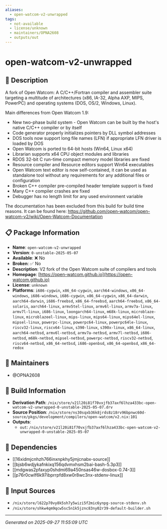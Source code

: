 ```yaml
---
aliases:
  - open-watcom-v2-unwrapped
tags:
  - not-available
  - license/unknown
  - maintainers/OPNA2608
  - outputs/out
---
```


# open-watcom-v2-unwrapped

## 📝 Description

A fork of Open Watcom: A C/C++/Fortran compiler and assembler suite
targeting a multitude of architectures (x86, IA-32, Alpha AXP, MIPS,
PowerPC) and operating systems (DOS, OS/2, Windows, Linux).

Main differences from Open Watcom 1.9:

- New two-phase build system - Open Watcom can be built by the host's
  native C/C++ compiler or by itself
- Code generator properly initializes pointers by DLL symbol addresses
- DOS tools now support long file names (LFN) if appropriate LFN driver
  is loaded by DOS
- Open Watcom is ported to 64-bit hosts (Win64, Linux x64)
- Librarian supports x64 CPU object modules and libraries
- RDOS 32-bit C run-time compact memory model libraries are fixed
- Resource compiler and Resource editors support Win64 executables
- Open Watcom text editor is now self-contained, it can be used as
  standalone tool without any requirements for any additional files or
  configuration
- Broken C++ compiler pre-compiled header template support is fixed
- Many C++ compiler crashes are fixed
- Debugger has no length limit for any used environment variable

The documentation has been excluded from this build for build time reasons. It can be found here:
https://github.com/open-watcom/open-watcom-v2/wiki/Open-Watcom-Documentation


## 📋 Package Information

- **Name**: `open-watcom-v2-unwrapped`
- **Version**: `0-unstable-2025-05-07`
- **Available**: ❌ No
- **Broken**: ✅ No
- **Description**: V2 fork of the Open Watcom suite of compilers and tools
- **Homepage**: [https://open-watcom.github.io](https://open-watcom.github.io)
- **License**: `unknown`
- **Platforms**: `i686-cygwin`, `x86_64-cygwin`, `aarch64-windows`, `x86_64-windows`, `i686-windows`, `i686-cygwin`, `x86_64-cygwin`, `x86_64-darwin`, `aarch64-darwin`, `i686-freebsd`, `x86_64-freebsd`, `aarch64-freebsd`, `x86_64-solaris`, `aarch64-linux`, `armv5tel-linux`, `armv6l-linux`, `armv7a-linux`, `armv7l-linux`, `i686-linux`, `loongarch64-linux`, `m68k-linux`, `microblaze-linux`, `microblazeel-linux`, `mips-linux`, `mips64-linux`, `mips64el-linux`, `mipsel-linux`, `powerpc-linux`, `powerpc64-linux`, `powerpc64le-linux`, `riscv32-linux`, `riscv64-linux`, `s390-linux`, `s390x-linux`, `x86_64-linux`, `aarch64-netbsd`, `armv6l-netbsd`, `armv7a-netbsd`, `armv7l-netbsd`, `i686-netbsd`, `m68k-netbsd`, `mipsel-netbsd`, `powerpc-netbsd`, `riscv32-netbsd`, `riscv64-netbsd`, `x86_64-netbsd`, `i686-openbsd`, `x86_64-openbsd`, `x86_64-redox`
## 👥 Maintainers

- @OPNA2608


## 🔧 Build Information

- **Derivation Path**: `/nix/store/v21l20i81f70vxjfb37axf6lhza433bc-open-watcom-v2-unwrapped-0-unstable-2025-05-07.drv`
- **Source Position**: `/nix/store/ns30sqxb36k8jrds8z18rv96bpnwc60d-source/pkgs/development/compilers/open-watcom/v2.nix:101`
- **Outputs**:
  - `out`:  `/nix/store/v21l20i81f70vxjfb37axf6lhza433bc-open-watcom-v2-unwrapped-0-unstable-2025-05-07`

## 🔗 Dependencies

- [[16xidmjcnhzh766inxnpkhy5jmjcnabx-source]]
- [[bjsb6wdjykafnkixq156qdvmxhsm2bai-bash-5.3p3]]
- [[mdgwas2pfaxyp0shdmi69a450nsas46w-dosbox-0.74-3]]
- [[p76r0cwlf6k97ibprrpfd8xw0r8wc3nx-stdenv-linux]]

## 📁 Input Sources

- `/nix/store/l622p70vy8k5sh7y5wizi5f2mic6ynpg-source-stdenv.sh`
- `/nix/store/shkw4qm9qcw5sc5n1k5jznc83ny02r39-default-builder.sh`

---
*Generated on 2025-09-27 11:55:09 UTC*
